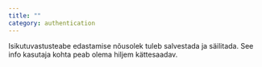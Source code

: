 ```yaml
---
title: ""
category: authentication
---
```

Isikutuvastusteabe edastamise nõusolek tuleb salvestada ja säilitada. See info
kasutaja kohta peab olema hiljem kättesaadav.
